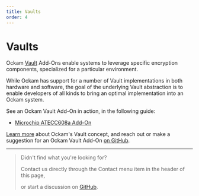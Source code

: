 ```yaml
---
title: Vaults
order: 4
---
```


# Vaults

Ockam [Vault](/learn/concepts/vaults/) Add-Ons enable systems to leverage specific encryption components, specialized for a
particular environment.

While Ockam has support for a number of Vault implementations in both hardware and software, the
goal of the underlying Vault abstraction is to enable developers of all kinds to bring an optimal
implementation into an Ockam system.

See an Ockam Vault Add-On in action, in the following guide:

- [Microchip ATECC608a Add-On](/learn/how-to-guides/using-add-ons/vaults/microchip/)

[Learn more](/learn/concepts/vaults/) about Ockam's Vault concept, and reach out or make a
suggestion for an Ockam Vault Add-On [on GitHub](https://github.com/ockam-network/ockam/discussions/624).

---

> Didn't find what you're looking for?
>
> Contact us directly through the Contact menu item in the header of this page,
>
> or start a discussion on [GitHub](https://github.com/ockam-network/ockam/discussions).
